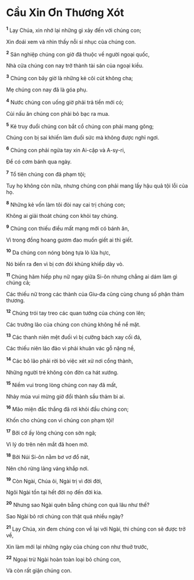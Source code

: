 # Cầu Xin Ơn Thương Xót
<sup><b>1</b></sup> Lạy Chúa, xin nhớ lại những gì xảy đến với chúng con;

Xin đoái xem và nhìn thấy nỗi sỉ nhục của chúng con.

<sup><b>2</b></sup> Sản nghiệp chúng con giờ đã thuộc về người ngoại quốc,

Nhà cửa chúng con nay trở thành tài sản của ngoại kiều.

<sup><b>3</b></sup> Chúng con bây giờ là những kẻ côi cút không cha;

Mẹ chúng con nay đã là góa phụ.

<sup><b>4</b></sup> Nước chúng con uống giờ phải trả tiền mới có;

Củi nấu ăn chúng con phải bỏ bạc ra mua.

<sup><b>5</b></sup> Kẻ truy đuổi chúng con bắt cổ chúng con phải mang gông;

Chúng con bị sai khiến làm đuối sức mà không được nghỉ ngơi.

<sup><b>6</b></sup> Chúng con phải ngửa tay xin Ai-cập và A-sy-ri,

Ðể có cơm bánh qua ngày.

<sup><b>7</b></sup> Tổ tiên chúng con đã phạm tội;

Tuy họ không còn nữa, nhưng chúng con phải mang lấy hậu quả tội lỗi của họ.

<sup><b>8</b></sup> Những kẻ vốn làm tôi đòi nay cai trị chúng con;

Không ai giải thoát chúng con khỏi tay chúng.

<sup><b>9</b></sup> Chúng con thiếu điều mất mạng mới có bánh ăn,

Vì trong đồng hoang gươm đao muốn giết ai thì giết.

<sup><b>10</b></sup> Da chúng con nóng bỏng tựa lò lửa hực,

Nó biến ra đen vì bị cơn đói khủng khiếp dày vò.

<sup><b>11</b></sup> Chúng hãm hiếp phụ nữ ngay giữa Si-ôn nhưng chẳng ai dám làm gì chúng cả;

Các thiếu nữ trong các thành của Giu-đa cũng cùng chung số phận thảm thương.

<sup><b>12</b></sup> Chúng trói tay treo các quan tướng của chúng con lên;

Các trưởng lão của chúng con chúng không hề nể mặt.

<sup><b>13</b></sup> Các thanh niên mệt đuối vì bị cưỡng bách xay cối đá,

Các thiếu niên lảo đảo vì phải khuân vác gỗ nặng nề,

<sup><b>14</b></sup> Các bô lão phải rời bỏ việc xét xử nơi cổng thành,

Những người trẻ không còn đờn ca hát xướng.

<sup><b>15</b></sup> Niềm vui trong lòng chúng con nay đã mất,

Nhảy múa vui mừng giờ đổi thành sầu thảm bi ai.

<sup><b>16</b></sup> Mão miện đắc thắng đã rơi khỏi đầu chúng con;

Khốn cho chúng con vì chúng con phạm tội!

<sup><b>17</b></sup> Bởi cớ ấy lòng chúng con sờn ngã;

Vì lý do trên nên mắt đã hoen mờ.

<sup><b>18</b></sup> Bởi Núi Si-ôn nằm bơ vơ đổ nát,

Nên chó rừng lảng vảng khắp nơi.

<sup><b>19</b></sup> Còn Ngài, Chúa ôi, Ngài trị vì đời đời,

Ngôi Ngài tồn tại hết đời nọ đến đời kia.

<sup><b>20</b></sup> Nhưng sao Ngài quên bẵng chúng con quá lâu như thế?

Sao Ngài bỏ rơi chúng con thật quá nhiều ngày?

<sup><b>21</b></sup> Lạy Chúa, xin đem chúng con về lại với Ngài, thì chúng con sẽ được trở về,

Xin làm mới lại những ngày của chúng con như thuở trước,

<sup><b>22</b></sup> Ngoại trừ Ngài hoàn toàn loại bỏ chúng con,

Và còn rất giận chúng con.